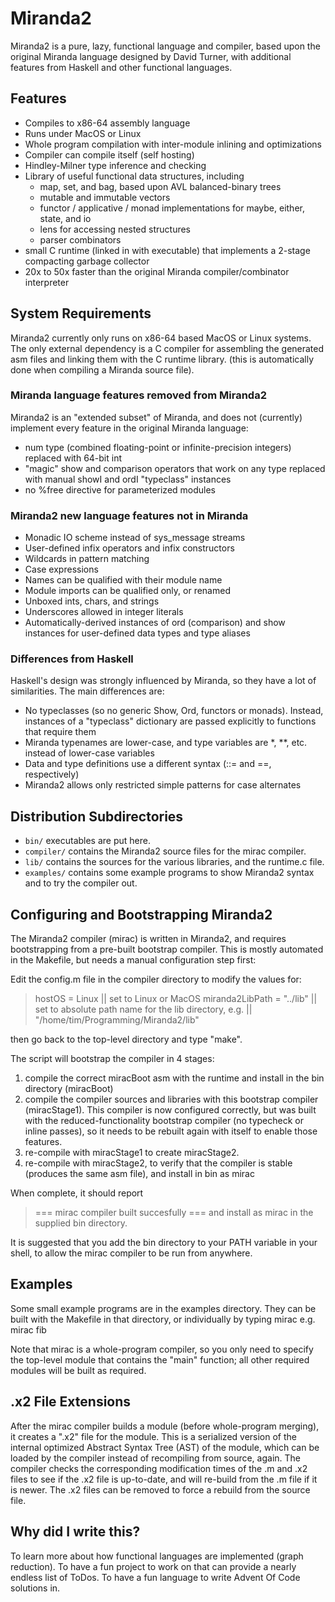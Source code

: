 # Miranda2
Miranda2 is a pure, lazy, functional language and compiler, based upon the
original Miranda language designed by David Turner, with additional features
from Haskell and other functional languages.

## Features
* Compiles to x86-64 assembly language
* Runs under MacOS or Linux
* Whole program compilation with inter-module inlining and optimizations
* Compiler can compile itself (self hosting)
* Hindley-Milner type inference and checking
* Library of useful functional data structures, including
  - map, set, and bag, based upon AVL balanced-binary trees
  - mutable and immutable vectors
  - functor / applicative / monad implementations for maybe, either, state, and io
  - lens for accessing nested structures
  - parser combinators
* small C runtime (linked in with executable) that implements a 2-stage compacting garbage collector
* 20x to 50x faster than the original Miranda compiler/combinator interpreter

## System Requirements
Miranda2 currently only runs on x86-64 based MacOS or Linux systems.  The only external dependency
is a C compiler for assembling the generated asm files and linking them with the C runtime library.
(this is automatically done when compiling a Miranda source file).

### Miranda language features removed from Miranda2
Miranda2 is an "extended subset" of Miranda, and does not (currently) implement every feature
in the original Miranda language:
* num type (combined floating-point or infinite-precision integers) replaced with 64-bit int
* "magic" show and comparison operators that work on any type replaced with manual showI and ordI "typeclass" instances
* no %free directive for parameterized modules

### Miranda2 new language features not in Miranda
* Monadic IO scheme instead of sys_message streams
* User-defined infix operators and infix constructors
* Wildcards in pattern matching
* Case expressions
* Names can be qualified with their module name
* Module imports can be qualified only, or renamed
* Unboxed ints, chars, and strings
* Underscores allowed in integer literals
* Automatically-derived instances of ord (comparison) and show instances for user-defined
  data types and type aliases

### Differences from Haskell
Haskell's design was strongly influenced by Miranda, so they have a lot of similarities.
The main differences are:
* No typeclasses (so no generic Show, Ord, functors or monads). Instead, instances
  of a "typeclass" dictionary are passed explicitly to functions that require them
* Miranda typenames are lower-case, and type variables are *, **, etc. instead of lower-case variables
* Data and type definitions use a different syntax (::= and ==, respectively)
* Miranda2 allows only restricted simple patterns for case alternates

## Distribution Subdirectories
* `bin/` executables are put here.
* `compiler/` contains the Miranda2 source files for the mirac compiler.
* `lib/` contains the sources for the various libraries, and the runtime.c file.
* `examples/` contains some example programs to show Miranda2 syntax and to try the compiler out.

## Configuring and Bootstrapping Miranda2
The Miranda2 compiler (mirac) is written in Miranda2, and requires bootstrapping from a pre-built
bootstrap compiler.  This is mostly automated in the Makefile, but needs a manual configuration step first:

Edit the config.m file in the compiler directory to modify the values for:
> hostOS                = Linux         || set to Linux or MacOS
> miranda2LibPath       = "../lib"      || set to absolute path name for the lib directory, e.g.
                                        || "/home/tim/Programming/Miranda2/lib"

then go back to the top-level directory and type "make".

The script will bootstrap the compiler in 4 stages:
1. compile the correct miracBoot asm with the runtime and install in the bin directory (miracBoot)
2. compile the compiler sources and libraries with this bootstrap compiler (miracStage1). This compiler
   is now configured correctly, but was built with the reduced-functionality bootstrap compiler (no
   typecheck or inline passes), so it needs to be rebuilt again with itself to enable those features.
3. re-compile with miracStage1 to create miracStage2.
4. re-compile with miracStage2, to verify that the compiler is stable (produces the same asm file), and install in bin as mirac

When complete, it should report
> === mirac compiler built succesfully ===
and install as mirac in the supplied bin directory.

It is suggested that you add the bin directory to your PATH variable in your shell, to allow the mirac compiler to be run from anywhere.

## Examples
Some small example programs are in the examples directory.  They can be built with the Makefile in that directory, or individually
by typing mirac <module name> e.g. mirac fib

Note that mirac is a whole-program compiler, so you only need to specify the top-level module that contains the "main" function;
all other required modules will be built as required.

## .x2 File Extensions
After the mirac compiler builds a module (before whole-program merging), it creates a ".x2" file for the module.  This is
a serialized version of the internal optimized Abstract Syntax Tree (AST) of the module, which can be loaded by the compiler
instead of recompiling from source, again.  The compiler checks the corresponding modification times of the .m and .x2 files
to see if the .x2 file is up-to-date, and will re-build from the .m file if it is newer.  The .x2 files can be removed to
force a rebuild from the source file.

## Why did I write this?
To learn more about how functional languages are implemented (graph reduction).  To have a fun project to work on
that can provide a nearly endless list of ToDos.  To have a fun language to write Advent Of Code solutions in.
